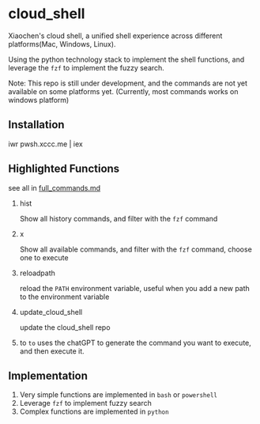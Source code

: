 # cloud_shell
Xiaochen's cloud shell, a unified shell experience across different platforms(Mac, Windows, Linux).

Using the python technology stack to implement the shell functions, and leverage the `fzf` to implement the fuzzy search.

Note: This repo is still under development, and the commands are not yet available on some platforms yet. (Currently, most commands works on windows platform)

## Installation

iwr pwsh.xccc.me | iex


<!-- ## Usage
1. Clone the repo
1. Run `init.ps1` or `init.sh`
1. (Window only) Add the repo to `PATH` or run `update_path.ps1`
1. Enjoy -->

## Highlighted Functions

see all in [full_commands.md](full_commands.md)

1. hist

    Show all history commands, and filter with the `fzf` command

1. x

    Show all available commands, and filter with the `fzf` command, choose one to execute

1. reloadpath

    reload the `PATH` environment variable, useful when you add a new path to the environment variable

1. update_cloud_shell

    update the cloud_shell repo

1. to
    `to` uses the chatGPT to generate the command you want to execute, and then execute it.


## Implementation
1. Very simple functions are implemented in `bash` or `powershell`
1. Leverage `fzf` to implement fuzzy search
1. Complex functions are implemented in `python`
